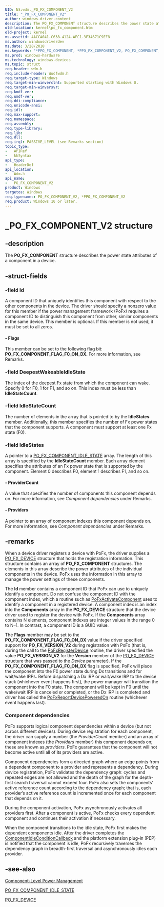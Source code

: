 ```yaml
---
UID: NS:wdm._PO_FX_COMPONENT_V2
title: "_PO_FX_COMPONENT_V2"
author: windows-driver-content
description: The PO_FX_COMPONENT structure describes the power state attributes of a component in a device.
old-location: kernel\po_fx_component.htm
old-project: kernel
ms.assetid: 4ACCA041-C638-4124-AFC1-3F34671C9EF8
ms.author: windowsdriverdev
ms.date: 3/28/2018
ms.keywords: "*PPO_FX_COMPONENT, *PPO_FX_COMPONENT_V2, PO_FX_COMPONENT, PO_FX_COMPONENT structure [Kernel-Mode Driver Architecture], PO_FX_COMPONENT_V2, PO_FX_COMPONENT_V2 structure [Kernel-Mode Driver Architecture], PPO_FX_COMPONENT_V2, PPO_FX_COMPONENT_V2 structure pointer [Kernel-Mode Driver Architecture], _PO_FX_COMPONENT_V2, kernel.po_fx_component, wdm/PO_FX_COMPONENT, wdm/PO_FX_COMPONENT_V2, wdm/PPO_FX_COMPONENT_V2"
ms.prod: windows-hardware
ms.technology: windows-devices
ms.topic: struct
req.header: wdm.h
req.include-header: Wudfwdm.h
req.target-type: Windows
req.target-min-winverclnt: Supported starting with Windows 8.
req.target-min-winversvr: 
req.kmdf-ver: 
req.umdf-ver: 
req.ddi-compliance: 
req.unicode-ansi: 
req.idl: 
req.max-support: 
req.namespace: 
req.assembly: 
req.type-library: 
req.lib: 
req.dll: 
req.irql: PASSIVE_LEVEL (see Remarks section)
topic_type:
-	APIRef
-	kbSyntax
api_type:
-	HeaderDef
api_location:
-	Wdm.h
api_name:
-	PO_FX_COMPONENT_V2
product: Windows
targetos: Windows
req.typenames: PO_FX_COMPONENT_V2, *PPO_FX_COMPONENT_V2
req.product: Windows 10 or later.
---
```


# _PO_FX_COMPONENT_V2 structure


## -description


The <b>PO_FX_COMPONENT</b> structure describes the power state attributes of a component in a device.


## -struct-fields




### -field Id

A component ID that uniquely identifies this component with respect to the other components in the device. The driver should specify a nonzero value for this member if the power management framework (PoFx) requires a component ID to distinguish this component from other, similar components in the same device. This member is optional. If this member is not used, it must be set to all zeros.


#### - Flags

This member can be set to the following flag bit: <b>PO_FX_COMPONENT_FLAG_F0_ON_DX</b>. For more information, see Remarks.


### -field DeepestWakeableIdleState

The index of the deepest Fx state from which the component can wake. Specify 0 for F0, 1 for F1, and so on. This index must be less than <b>IdleStateCount</b>.


### -field IdleStateCount

The number of elements in the array that is pointed to by the <b>IdleStates</b> member. Additionally, this member specifies the number of Fx power states that the component supports. A component must support at least one Fx state (F0).


### -field IdleStates

A pointer to a <a href="https://msdn.microsoft.com/library/windows/hardware/hh439581">PO_FX_COMPONENT_IDLE_STATE</a> array. The length of this array is specified by the <b>IdleStateCount</b> member. Each array element specifies the attributes of an Fx power state that is supported by the component. Element 0 describes F0, element 1 describes F1, and so on.


#### - ProviderCount

A value that specifies the number of components this component depends on. For more information, see <i>Component dependencies</i> under Remarks.


#### - Providers

A pointer to an array of component indexes this component depends on. For more information, see <i>Component dependencies</i> under Remarks.


## -remarks



When a device driver registers a device with PoFx, the driver supplies a <a href="https://msdn.microsoft.com/library/windows/hardware/hh439585">PO_FX_DEVICE</a> structure that holds the registration information. This structure contains an array of <b>PO_FX_COMPONENT</b> structures. The elements in this array describe the power attributes of the individual components in the device. PoFx uses the information in this array to manage the power settings of these components.

The <b>Id</b> member contains a component ID that PoFx can use to uniquely identify a component. Do not confuse the component ID with the component index, which a routine such as <a href="https://msdn.microsoft.com/library/windows/hardware/hh406650">PoFxActivateComponent</a> uses to identify a component in a registered device. A component index is an index into the <b>Components</b> array in the <b>PO_FX_DEVICE</b> structure that the device driver used to register the device with PoFx. If the <b>Components</b> array contains N elements, component indexes are integer values in the range 0 to N–1. In contrast, a component ID is a GUID value.

The <b>Flags</b> member may be set to the <b>PO_FX_COMPONENT_FLAG_F0_ON_DX</b> value if the driver specified support for <b>PO_FX_VERSION_V2</b> during registration with PoFx (that is, during the call to the <a href="https://msdn.microsoft.com/library/windows/hardware/hh439521">PoFxRegisterDevice</a> routine, the driver specified the value <b>PO_FX_VERSION_V2</b> for the <b>Version</b> member of the <a href="https://msdn.microsoft.com/library/windows/hardware/hh439585">PO_FX_DEVICE</a> structure that was passed to the <i>Device</i> parameter).  If the <b>PO_FX_COMPONENT_FLAG_F0_ON_DX</b> flag is specified, PoFx will place the component into the F0 power state during Dx transitions and for wait/wake IRPs.
Before dispatching a Dx IRP or wait/wake IRP to the device stack (whichever event happens first), the power manager will transition the component into the F0 state. The component will be kept in F0 until the wake/wait IRP is canceled or completed, or the Dx IRP is completed and driver has called the <a href="https://msdn.microsoft.com/library/windows/hardware/hh439526">PoFxReportDevicePoweredOn</a> routine (whichever event happens last).

<h3><a id="Component_dependencies"></a><a id="component_dependencies"></a><a id="COMPONENT_DEPENDENCIES"></a>Component dependencies</h3>
PoFx supports logical component dependencies within a device (but not across different devices). During device registration for each component, the driver can supply a number (the <i>ProviderCount</i> member) and an array of component indexes (the <i>Providers</i> member) this component depends on; these are known as <i>providers</i>. PoFx guarantees that the component will not become active until all of its providers are active.


Component dependencies form a directed graph where an edge points from a dependent component to a provider and represents a dependency. During device registration, PoFx validates the dependency graph: cycles and repeated edges are not allowed and the depth of the graph for the depth-first search traversal cannot exceed four. PoFx also sets the components’ active reference count according to the dependency graph; that is, each provider’s active reference count is incremented once for each component that depends on it.


During the component activation, PoFx asynchronously activates all providers first. After a component is active, PoFx checks every dependent component and continues their activation if necessary.


When the component transitions to the idle state, PoFx first makes the dependent components idle. After the driver completes the <a href="https://msdn.microsoft.com/library/windows/hardware/hh406420">ComponentIdleConditionCallback</a> and the platform extension plug-in (PEP) is notified that the component is idle, PoFx recursively traverses the dependency graph in breadth-first traversal and asynchronously idles each provider.





## -see-also




<a href="https://msdn.microsoft.com/library/windows/hardware/hh450935">Component-Level Power Management</a>



<a href="https://msdn.microsoft.com/library/windows/hardware/hh439581">PO_FX_COMPONENT_IDLE_STATE</a>



<a href="https://msdn.microsoft.com/library/windows/hardware/hh439585">PO_FX_DEVICE</a>
 

 

